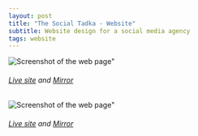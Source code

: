 ```yaml
---
layout: post
title: "The Social Tadka - Website"
subtitle: Website design for a social media agency
tags: website
---
```


![Screenshot of the web page"](https://gyanl.com/assets/tst-header.png)
###### [Live site](http://thesocialtadka.com/) and [Mirror](https://gyanl.com/tst/)

![Screenshot of the web page"](https://gyanl.com/assets/tst-services.png)
###### [Live site](http://thesocialtadka.com/) and [Mirror](https://gyanl.com/tst/)
